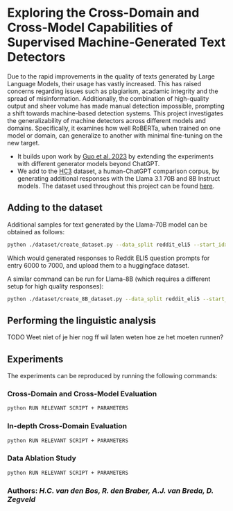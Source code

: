 # Exploring the Cross-Domain and Cross-Model Capabilities of Supervised Machine-Generated Text Detectors

Due to the rapid improvements in the quality of texts generated by Large Language Models, their usage has vastly increased. This has raised concerns regarding issues such as plagiarism, acadamic integrity and the spread of misinformation. Additionally, the combination of high-quality output and sheer volume has made manual detection impossible, prompting a shift towards machine-based detection systems.
This project investigates the generalizability of machine detectors across different models and domains. Specifically, it examines how well RoBERTa, when trained on one model or domain, can generalize to another with minimal fine-tuning on the new target. 

* It builds upon work by [Guo et al. 2023](https://github.com/Hello-SimpleAI/chatgpt-comparison-detection?tab=readme-ov-file) by extending the experiments with different generator models beyond ChatGPT.
* We add to the [HC3](https://huggingface.co/datasets/Hello-SimpleAI/HC3) dataset, a human-ChatGPT comparison corpus, by generating additional responses with the Llama 3.1 70B and 8B Instruct models. The dataset used throughout this project can be found [here](https://huggingface.co/datasets/DanteZD/HC3_plus_llama70B).

## Adding to the dataset
Additional samples for text generated by the Llama-70B model can be obtained as follows:
```bash
python ./dataset/create_dataset.py --data_split reddit_eli5 --start_idx 6000 --stop_idx 7000
```
Which would generated responses to Reddit ELI5 question prompts for entry 6000 to 7000, and upload them to a huggingface dataset.

A similar command can be run for Llama-8B (which requires a different setup for high quality responses):
```bash
python ./dataset/create_8B_dataset.py --data_split reddit_eli5 --start_idx 6000 --stop_idx 7000
```

## Performing the linguistic analysis
TODO Weet niet of je hier nog ff wil laten weten hoe ze het moeten runnen?

## Experiments
The experiments can be reproduced by running the following commands:

### Cross-Domain and Cross-Model Evaluation
```bash
python RUN RELEVANT SCRIPT + PARAMETERS 
```

### In-depth Cross-Domain Evaluation
```bash
python RUN RELEVANT SCRIPT + PARAMETERS 
```

### Data Ablation Study
```bash
python RUN RELEVANT SCRIPT + PARAMETERS 
```

### Authors: *H.C. van den Bos, R. den Braber, A.J. van Breda, D. Zegveld*